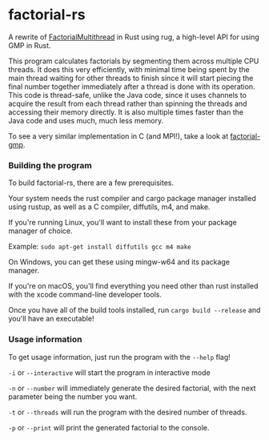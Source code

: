 # factorial-rs
A rewrite of [FactorialMultithread](https://github.com/WCBROW01/FactorialMultithread) in Rust using rug, a high-level API for using GMP in Rust.

This program calculates factorials by segmenting them across multiple CPU threads. It does this very efficiently, with minimal time being spent by the main thread waiting for other threads to finish since it will start piecing the final number together immediately after a thread is done with its operation. This code is thread-safe, unlike the Java code, since it uses channels to acquire the result from each thread rather than spinning the threads and accessing their memory directly. It is also multiple times faster than the Java code and uses much, much less memory.

To see a very similar implementation in C (and MPI!), take a look at 
[factorial-gmp](https://github.com/WCBROW01/factorial-gmp).

### Building the program
To build factorial-rs, there are a few prerequisites.

Your system needs the rust compiler and cargo package manager installed using rustup, as well as a C compiler, diffutils, m4, and make.

If you're running Linux, you'll want to install these from your package manager of choice.

Example: `sudo apt-get install diffutils gcc m4 make`

On Windows, you can get these using mingw-w64 and its package manager.

If you're on macOS, you'll find everything you need other than rust installed with the xcode command-line developer tools.

Once you have all of the build tools installed, run `cargo build --release` and you'll have an executable!

### Usage information
To get usage information, just run the program with the `--help` flag!

`-i` or `--interactive` will start the program in interactive mode

`-n` or `--number` will immediately generate the desired factorial, with the next parameter being the number you want.

`-t` or `--threads` will run the program with the desired number of threads.

`-p` or `--print` will print the generated factorial to the console.